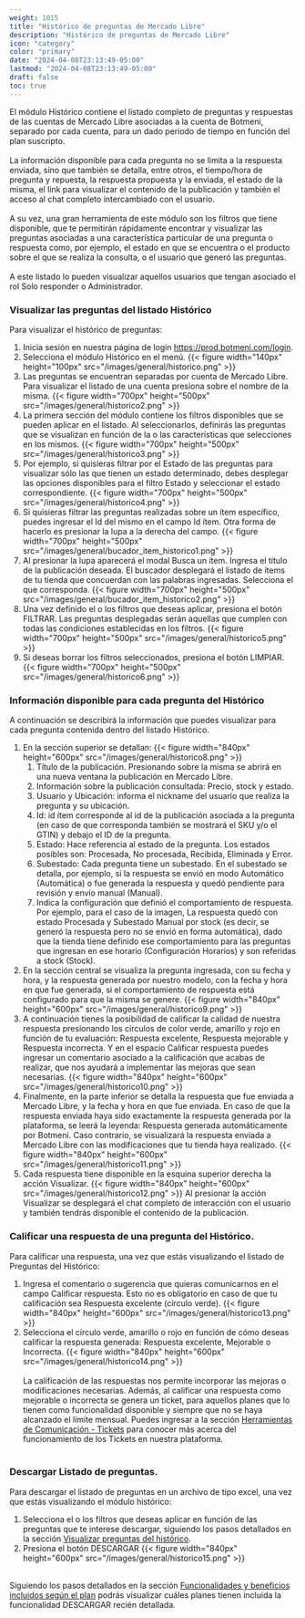 ```yaml
---
weight: 1015
title: "Histórico de preguntas de Mercado Libre"
description: "Histórico de preguntas de Mercado Libre"
icon: "category"
color: "primary"
date: "2024-04-08T23:13:49-05:00"
lastmod: "2024-04-08T23:13:49-05:00"
draft: false
toc: true
---
```

El módulo Histórico contiene el listado completo de preguntas y respuestas de las cuentas de Mercado Libre asociadas a la cuenta de Botmeni, separado por cada cuenta, para un dado periodo de tiempo en función del plan suscripto.<br></br>
La información disponible para cada pregunta no se limita a la respuesta enviada, sino que también se detalla, entre otros, el tiempo/hora de pregunta y repuesta, la respuesta propuesta y la enviada, el estado de la misma, el link para visualizar el contenido de la publicación y también el acceso al chat completo intercambiado con el usuario.<br></br>
A su vez, una gran herramienta de este módulo son los filtros que tiene disponible, que te permitirán rápidamente encontrar y visualizar las preguntas asociadas a una característica particular de una pregunta o respuesta como, por ejemplo, el estado en que se encuentra o el producto sobre el que se realiza la consulta, o el usuario que generó las preguntas.<br></br>
A este listado lo pueden visualizar aquellos usuarios que tengan asociado el rol Solo responder o Administrador.

### Visualizar las preguntas del listado Histórico

Para visualizar el histórico de preguntas:
1. Inicia sesión en nuestra página de login <https://prod.botmeni.com/login>.
2. Selecciona el módulo Histórico en el menú.
{{< figure width="140px" height="100px" src="/images/general/historico.png" >}}
3. Las preguntas se encuentran separadas por cuenta de Mercado Libre. Para visualizar el listado de una cuenta presiona sobre el nombre de la misma.
{{< figure width="700px" height="500px" src="/images/general/historico2.png" >}}
4. La primera sección del módulo contiene los filtros disponibles que se pueden aplicar en el listado. Al seleccionarlos, definirás las preguntas que se visualizan en función de la o las características que selecciones en los mismos. 
{{< figure width="700px" height="500px" src="/images/general/historico3.png" >}}
5. Por ejemplo, si quisieras filtrar por el Estado de las preguntas para visualizar sólo las que tienen un estado determinado, debes desplegar las opciones disponibles para el filtro Estado y seleccionar el estado correspondiente.
{{< figure width="700px" height="500px" src="/images/general/historico4.png" >}}
6. Si quisieras filtrar las preguntas realizadas sobre un ítem específico, puedes ingresar el Id del mismo en el campo Id ítem. Otra forma de hacerlo es presionar la lupa a la derecha del campo.
{{< figure width="700px" height="500px" src="/images/general/bucador_item_historico1.png" >}}
7. Al presionar la lupa aparecerá el modal Busca un ítem. Ingresa el título de la publicación deseada. El buscador desplegará el listado de ítems de tu tienda que concuerdan con las palabras ingresadas. Selecciona el que corresponda.
{{< figure width="700px" height="500px" src="/images/general/bucador_item_historico2.png" >}}
8. Una vez definido el o los filtros que deseas aplicar, presiona el botón FILTRAR. Las preguntas desplegadas serán aquellas que cumplen con todas las condiciones establecidas en los filtros.
{{< figure width="700px" height="500px" src="/images/general/historico5.png" >}}
9. Si deseas borrar los filtros seleccionados, presiona el botón LIMPIAR.
{{< figure width="700px" height="500px" src="/images/general/historico6.png" >}}

### Información disponible para cada pregunta del Histórico

A continuación se describirá la información que puedes visualizar para cada pregunta contenida dentro del listado Histórico.
1. En la sección superior se detallan:
{{< figure width="840px" height="600px" src="/images/general/historico8.png" >}}
    1. Título de la publicación. Presionando sobre la misma se abrirá en una nueva ventana la publicación en Mercado Libre.
    2. Información sobre la publicación consultada: Precio, stock y estado.
    3. Usuario y Ubicación: informa el nickname del usuario que realiza la pregunta y su ubicación.
    4. Id: id ítem corresponde al id de la publicación asociada a la pregunta (en caso de que corresponda también se mostrará el SKU y/o el GTIN) y debajo el ID de la pregunta.
    5. Estado: Hace referencia al estado de la pregunta. Los estados posibles son: Procesada, No procesada, Recibida, Eliminada y Error.
    6. Subestado: Cada pregunta tiene un subestado. En el subestado se detalla, por ejemplo, si la respuesta se envió en modo Automático (Automática) o fue generada la respuesta y quedó pendiente para revisión y envío manual (Manual).
    7. Indica la configuración que definió el comportamiento de respuesta. Por ejemplo, para el caso de la imagen, La respuesta quedó con estado Procesada y Subestado Manual por stock (es decir, se generó la respuesta pero no se envió en forma automática), dado que la tienda tiene definido ese comportamiento para las preguntas que ingresan en ese horario (Configuración Horarios) y son referidas a stock (Stock).
2. En la sección central se visualiza la pregunta ingresada, con su fecha y hora, y la respuesta generada por nuestro modelo, con la fecha y hora en que fue generada, si el comportamiento de respuesta está configurado para que la misma se genere.
{{< figure width="840px" height="600px" src="/images/general/historico9.png" >}}
3.  A continuación tienes la posibilidad de calificar la calidad de nuestra respuesta presionando los círculos de color verde, amarillo y rojo en función de tu evaluación: Respuesta excelente, Respuesta mejorable y Respuesta incorrecta. Y en el espacio Calificar respuesta puedes ingresar un comentario asociado a la calificación que acabas de realizar, que nos ayudará a implementar las mejoras que sean necesarias.
{{< figure width="840px" height="600px" src="/images/general/historico10.png" >}}
4. Finalmente, en la parte inferior se detalla la respuesta que fue enviada a Mercado Libre, y la fecha y hora en que fue enviada. En caso de que la respuesta enviada haya sido exactamente la respuesta generada por la plataforma, se leerá la leyenda: Respuesta generada automáticamente por Botmeni. Caso contrario, se visualizará la respuesta enviada a Mercado Libre con las modificaciones que tu tienda haya realizado.
{{< figure width="840px" height="600px" src="/images/general/historico11.png" >}}
5. Cada respuesta tiene disponible en la esquina superior derecha la acción Visualizar.
{{< figure width="840px" height="600px" src="/images/general/historico12.png" >}}
Al presionar la acción Visualizar se desplegará el chat completo de interacción con el usuario y también tendrás disponible el contenido de la publicación.

### Calificar una respuesta de una pregunta del Histórico.

Para calificar una respuesta, una vez que estás visualizando el listado de Preguntas del Histórico:
1. Ingresa el comentario o sugerencia que quieras comunicarnos en el campo Calificar respuesta. Esto no es obligatorio en caso de que tu calificación sea Respuesta excelente (círculo verde).
{{< figure width="840px" height="600px" src="/images/general/historico13.png" >}}
2. Selecciona el círculo verde, amarillo o rojo en función de cómo deseas calificar la respuesta generada: Respuesta excelente, Mejorable o Incorrecta.
{{< figure width="840px" height="600px" src="/images/general/historico14.png" >}}<br></br>
La calificación de las respuestas nos permite incorporar las mejoras o modificaciones necesarias. Además, al calificar una respuesta como mejorable o incorrecta se genera un ticket, para aquellos planes que lo tienen como funcionalidad disponible y siempre que no se haya alcanzado el límite mensual. Puedes ingresar a la sección [Herramientas de Comunicación - Tickets](../../Herramientas_comunicacion/Tickets.md) para conocer más acerca del funcionamiento de los Tickets en nuestra plataforma.<br></br>

### Descargar Listado de preguntas.

Para descargar el listado de preguntas en un archivo de tipo excel, una vez que estás visualizando el módulo histórico:
1. Selecciona el o los filtros que deseas aplicar en función de las preguntas que te interese descargar, siguiendo los pasos detallados en la sección [Visualizar preguntas del histórico](../Historico/historico.md). 
2. Presiona el botón DESCARGAR
{{< figure width="840px" height="600px" src="/images/general/historico15.png" >}}<br></br>

Siguiendo los pasos detallados en la sección [Funcionalidades y beneficios incluidos según el plan](../../Suscripcíon_y_Pagos/Tu_Suscripcion/Conocer_beneficios_planes.md) podrás visualizar cuáles planes tienen incluida la funcionalidad DESCARGAR recién detallada.
